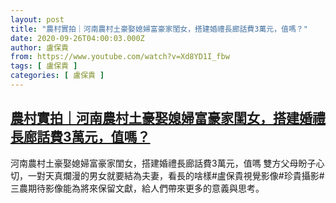 ```yaml
---
layout: post
title: "農村實拍｜河南農村土豪娶媳婦富豪家閨女，搭建婚禮長廊話費3萬元，值嗎？"
date: 2020-09-26T04:00:03.000Z
author: 盧保貴
from: https://www.youtube.com/watch?v=Xd8YD1I_fbw
tags: [ 盧保貴 ]
categories: [ 盧保貴 ]
---
```

<!--1601092803000-->
[農村實拍｜河南農村土豪娶媳婦富豪家閨女，搭建婚禮長廊話費3萬元，值嗎？](https://www.youtube.com/watch?v=Xd8YD1I_fbw)
------

<div>
河南農村土豪娶媳婦富豪家閨女，搭建婚禮長廊話費3萬元，值嗎 雙方父母盼子心切，一對天真爛漫的男女就要結為夫妻，看長的啥樣#盧保貴視覺影像#珍貴攝影#三農期待影像能為將來保留文獻，給人們帶來更多的意義與思考。
</div>
